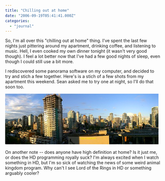```yaml
---
title: "Chilling out at home"
date: "2006-09-19T05:41:41.000Z"
categories: 
  - "journal"
---
```


So, I'm all over this "chilling out at home" thing. I've spent the last few nights just pittering around my apartment, drinking coffee, and listening to music. Hell, I even cooked my own dinner tonight (it wasn't very good though). I feel a lot better now that I've had a few good nights of sleep, even though I could still use a bit more.

I rediscovered some panorama software on my computer, and decided to try and stich a few together. Here's is a stich of a few shots from my apartment this weekend. Sean asked me to try one at night, so I'll do that soon too.

[![Panorama off my patio](images/247208396_117c328454.jpg)](http://www.flickr.com/photos/duanestorey/247208396/)

On another note -- does anyone have high definition at home? Is it just me, or does the HD programming royally suck? I'm always excited when I watch something in HD, but I'm so sick of watching the news of some weird animal kingdom program. Why can't I see Lord of the Rings in HD or something arguably cooler?
